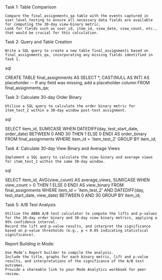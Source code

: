 Task 1: Table Comparison

    Compare the final_assignments_qa table with the events captured in user_level_testing to ensure all necessary data fields are available for computing the 30-day view-binary metric.
    Look for fields such as user_id, item_id, view_date, view_count, etc., that would be crucial for this calculation.

Task 2: Query and Table Creation

    Write a SQL query to create a new table final_assignments based on final_assignments_qa, incorporating any missing fields identified in Task 1.

sql

CREATE TABLE final_assignments AS
SELECT *,
       CAST(NULL AS INT) AS placeholder -- If any field was missing, add a placeholder column
FROM final_assignments_qa;

Task 3: Calculate 30-day Order Binary

    Utilize a SQL query to calculate the order binary metric for item_test_2 within a 30-day window post-test assignment.

sql

SELECT item_id,
       SUM(CASE WHEN DATEDIFF(day, test_start_date, order_date) BETWEEN 0 AND 30 THEN 1 ELSE 0 END) AS order_binary
FROM final_assignments
WHERE item_id = 'item_test_2'
GROUP BY item_id;

Task 4: Calculate 30-day View Binary and Average Views

    Implement a SQL query to calculate the view binary and average views for item_test_2 within the same 30-day window.

sql

SELECT item_id,
       AVG(view_count) AS average_views,
       SUM(CASE WHEN view_count > 0 THEN 1 ELSE 0 END) AS view_binary
FROM final_assignments
WHERE item_id = 'item_test_2'
AND DATEDIFF(day, test_start_date, view_date) BETWEEN 0 AND 30
GROUP BY item_id;

Task 5: A/B Test Analysis

    Utilize the ABBA A/B test calculator to compute the lifts and p-values for the 30-day order binary and 30-day view binary metrics, applying a 95% confidence interval.
    Record the lift and p-value results, and interpret the significance based on p-value thresholds (e.g., p < 0.05 indicating statistical significance).

Report Building in Mode:

    Use Mode’s Report builder to compile the analysis.
    Include the title, graphs for each binary metric, lift and p-value results, and interpretations of the significance of the A/B test outcomes.
    Provide a shareable link to your Mode Analytics workbook for peer review.
